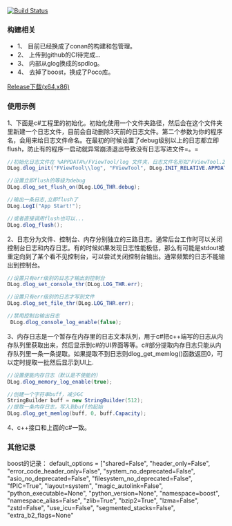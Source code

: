 [![Build Status](https://dev.azure.com/daixian/dlogPipeline/_apis/build/status/dlogPipeline-x64?branchName=master)](https://dev.azure.com/daixian/dlogPipeline/_build/latest?definitionId=2&branchName=master)
### 构建相关
* 1、 目前已经换成了conan的构建和包管理。
* 2、 上传到github的CI待完成...
* 3、 内部从glog换成的spdlog。
* 4、 去掉了boost，换成了Poco库。

[Release下载(x64,x86)](https://github.com/daixian/dlog/releases)

### 使用示例
1、下面是c#工程里的初始化。初始化使用一个文件夹路径，然后会在这个文件夹里新建一个日志文件，目前会自动删除3天前的日志文件。第二个参数为你的程序名，会用来给日志文件命名。在最初的时候设置了debug级别以上的日志都立即flush，防止有的程序一启动就异常崩溃退出导致没有日志写进文件=。=
``` c#
//初始化日志文件在 %APPDATA%/FViewTool/log 文件夹，日志文件名形如"FViewTool.20190317-214418.log"
DLog.dlog_init("FViewTool\\log", "FViewTool", DLog.INIT_RELATIVE.APPDATA, false);

//设置立即flush的等级为debug
DLog.dlog_set_flush_on(DLog.LOG_THR.debug);

//输出一条日志,立即flush了
DLog.LogI("App Start!");

//或者直接调用flush也可以...
DLog.dlog_flush();
```
2、日志分为文件、控制台、内存分别独立的三路日志。通常后台工作时可以关闭控制台日志和内存日志。有的时候如果发现日志性能极低，那么有可能是stdout被重定向到了某个看不见控制台，可以尝试关闭控制台输出。通常频繁的日志不能输出到控制台。
``` c#
//设置只有err级别的日志才输出到控制台
DLog.dlog_set_console_thr(DLog.LOG_THR.err);

//设置只有err级别的日志才写到文件
DLog.dlog_set_file_thr(DLog.LOG_THR.err);

//禁用控制台输出日志
 DLog.dlog_console_log_enable(false);
```
3、内存日志是一个暂存在内存里的日志文本队列，用于c#把c++端写的日志从内存队列里获取出来，然后显示到c#的UI界面等等。c#部分提取内存日志只能从内存队列里一条一条提取。如果提取不到日志则dlog_get_memlog()函数返回0，可以定时提取一批然后显示到UI上.
``` c#
//设置使能内存日志（默认是不使能的）
DLog.dlog_memory_log_enable(true);

//创建一个字符串buff，减少GC
StringBuilder buff = new StringBuilder(512);
//提取一条内存日志，写入到buff的起始
DLog.dlog_get_memlog(buff, 0, buff.Capacity);
```
4、c++接口和上面的c#一致。




### 其他记录

boost的记录：
    default_options = ["shared=False",
                       "header_only=False",
                       "error_code_header_only=False",
                       "system_no_deprecated=False",
                       "asio_no_deprecated=False",
                       "filesystem_no_deprecated=False",
                       "fPIC=True",
                       "layout=system",
                       "magic_autolink=False",
                       "python_executable=None",
                       "python_version=None",
                       "namespace=boost",
                       "namespace_alias=False",
                       "zlib=True",
                       "bzip2=True",
                       "lzma=False",
                       "zstd=False",
                       "use_icu=False",
                       "segmented_stacks=False",
                       "extra_b2_flags=None"
